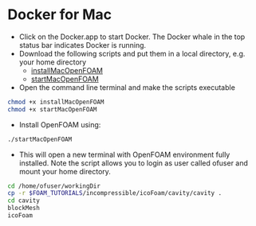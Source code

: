 # Docker for Mac
* Click on the Docker.app to start Docker. The Docker whale in the top status bar indicates Docker is running.
* Download the following scripts and put them in a local directory, e.g. your home directory
  - [installMacOpenFOAM](https://sourceforg.net/projects/openfoam/files/v2012/installMacOpenFOAM)
  - [startMacOpenFOAM](https://sourceforge.net/projects/openfoam/files/v2012/startMacOpenFOAM)
* Open the command line terminal and make the scripts executable
```bash
chmod +x installMacOpenFOAM
chmod +x startMacOpenFOAM
```
* Install OpenFOAM using:
```bash
./startMacOpenFOAM
```
* This will open a new terminal with OpenFOAM environment fully installed. Note the script allows you to login as user called ofuser and mount your home directory.
```bash
cd /home/ofuser/workingDir
cp -r $FOAM_TUTORIALS/incompressible/icoFoam/cavity/cavity .
cd cavity
blockMesh
icoFoam
```
